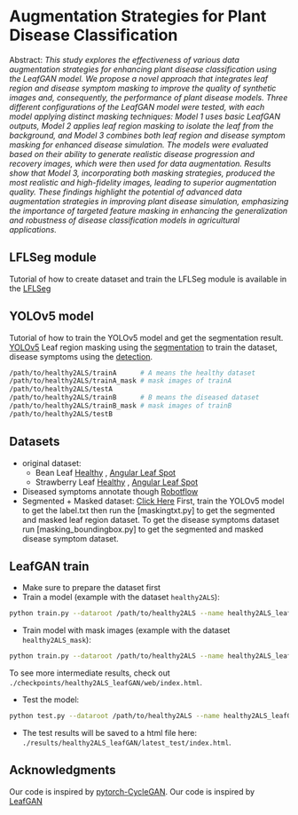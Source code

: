 
# Augmentation Strategies for Plant Disease Classification

Abstract: *This study explores the effectiveness of various data augmentation strategies for enhancing plant disease classification using the LeafGAN model. We propose a novel approach that integrates leaf region and disease symptom masking to improve the quality of synthetic images and, consequently, the performance of plant disease models. Three different configurations of the LeafGAN model were tested, with each model applying distinct masking techniques: Model 1 uses basic LeafGAN outputs, Model 2 applies leaf region masking to isolate the leaf from the background, and Model 3 combines both leaf region and disease symptom masking for enhanced disease simulation. The models were evaluated based on their ability to generate realistic disease progression and recovery images, which were then used for data augmentation. Results show that Model 3, incorporating both masking strategies, produced the most realistic and high-fidelity images, leading to superior augmentation quality. These findings highlight the potential of advanced data augmentation strategies in improving plant disease simulation, emphasizing the importance of targeted feature masking in enhancing the generalization and robustness of disease classification models in agricultural applications.*


## LFLSeg module
Tutorial of how to create dataset and train the LFLSeg module is available in the [LFLSeg](https://github.com/IyatomiLab/LeafGAN/tree/master/LFLSeg)

## YOLOv5 model
Tutorial of how to train the YOLOv5 model and get the segmentation result. [YOLOv5](https://github.com/ultralytics/yolov5)
Leaf region masking using the [segmentation](https://github.com/ultralytics/yolov5?tab=readme-ov-file#%EF%B8%8F-segmentation) to train the dataset, disease symptoms using the [detection](https://github.com/ultralytics/yolov5?tab=readme-ov-file#-documentation).
```bash
/path/to/healthy2ALS/trainA      # A means the healthy dataset
/path/to/healthy2ALS/trainA_mask # mask images of trainA
/path/to/healthy2ALS/testA
/path/to/healthy2ALS/trainB      # B means the diseased dataset
/path/to/healthy2ALS/trainB_mask # mask images of trainB
/path/to/healthy2ALS/testB
```
## Datasets
- original dataset:
    - Bean Leaf  [Healthy](https://www.kaggle.com/datasets/therealoise/bean-disease-dataset) ,
                 [Angular Leaf Spot](https://www.kaggle.com/datasets/therealoise/bean-disease-dataset)
    - Strawberry Leaf [Healthy](https://universe.roboflow.com/university-of-cordilleras/strawberryleafdisease-no-other/browse?queryText=class%3ALeafSpot&pageSize=50&startingIndex=0&browseQuery=true) , 
                      [Angular Leaf Spot](https://www.kaggle.com/datasets/caozhihao/strawberry-disease-data)
- Diseased symptoms annotate though [Robotflow](https://app.roboflow.com/yolov5plantdoc/disease-region/browse?queryText=&pageSize=50&startingIndex=0&browseQuery=true)
- Segmented + Masked dataset: [Click Here](https://drive.google.com/drive/folders/1wKFDDZOx-tbPDjsfV8Y9Txnqql6hGb6L?usp=drive_link) First, train the YOLOv5 model to get the label.txt then run the [maskingtxt.py] to get the segmented and masked leaf region dataset. To get the disease symptoms dataset run [masking_boundingbox.py] to get the segmented and masked disease symptom dataset.


## LeafGAN train
- Make sure to prepare the dataset first
- Train a model (example with the dataset `healthy2ALS`):
```bash
python train.py --dataroot /path/to/healthy2ALS --name healthy2ALS_leafGAN(any name you want) --model leaf_gan 
```
- Train model with mask images (example with the dataset `healthy2ALS_mask`):
```bash
python train.py --dataroot /path/to/healthy2ALS --name healthy2ALS_leafGAN --model leaf_gan --dataset_mode unaligned_masked
```
To see more intermediate results, check out `./checkpoints/healthy2ALS_leafGAN/web/index.html`.
- Test the model:
```bash
python test.py --dataroot /path/to/healthy2ALS --name healthy2ALS_leafGAN --model leaf_gan
```
- The test results will be saved to a html file here: `./results/healthy2ALS_leafGAN/latest_test/index.html`.

## Acknowledgments
Our code is inspired by [pytorch-CycleGAN](https://github.com/junyanz/pytorch-CycleGAN-and-pix2pix).
Our code is inspired by [LeafGAN](https://github.com/IyatomiLab/LeafGAN)
